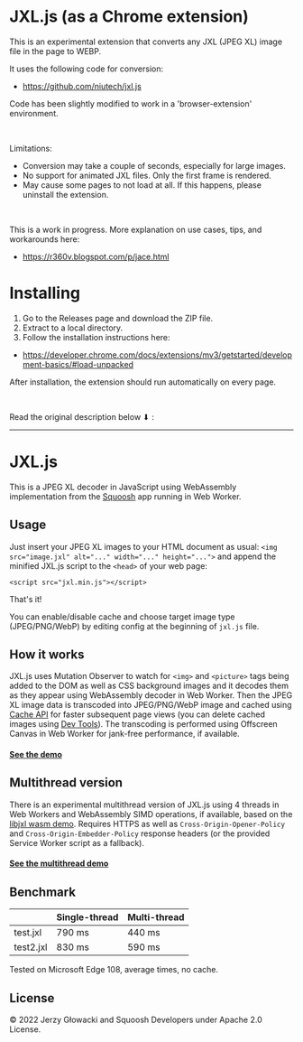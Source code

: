 # JXL.js (as a Chrome extension)

This is an experimental extension that converts any JXL (JPEG XL) image file in the page to WEBP.

It uses the following code for conversion:
* https://github.com/niutech/jxl.js

Code has been slightly modified to work in a 'browser-extension' environment.

<br>

Limitations:
* Conversion may take a couple of seconds, especially for large images.
* No support for animated JXL files. Only the first frame is rendered.
* May cause some pages to not load at all. If this happens, please uninstall the extension.

<br>

This is a work in progress. More explanation on use cases, tips, and workarounds here: 
* https://r360v.blogspot.com/p/jace.html

# Installing

1. Go to the Releases page and download the ZIP file.
1. Extract to a local directory.
1. Follow the installation instructions here:
* https://developer.chrome.com/docs/extensions/mv3/getstarted/development-basics/#load-unpacked

After installation, the extension should run automatically on every page.

<br>

Read the original description below ⬇ :
<hr>

# JXL.js

This is a JPEG XL decoder in JavaScript using WebAssembly implementation from the [Squoosh](https://github.com/GoogleChromeLabs/squoosh) app running in Web Worker.

## Usage

Just insert your JPEG XL images to your HTML document as usual: `<img src="image.jxl" alt="..." width="..." height="...">` and append the minified JXL.js script to the `<head>` of your web page:

`<script src="jxl.min.js"></script>`

That's it!

You can enable/disable cache and choose target image type (JPEG/PNG/WebP) by editing config at the beginning of `jxl.js` file.

## How it works

JXL.js uses Mutation Observer to watch for `<img>` and `<picture>` tags being added to the DOM as well as CSS background images and it decodes them as they appear using WebAssembly decoder in Web Worker. Then the JPEG XL image data is transcoded into JPEG/PNG/WebP image and cached using [Cache API](https://developer.mozilla.org/en-US/docs/Web/API/Cache) for faster subsequent page views (you can delete cached images using [Dev Tools](https://developer.chrome.com/docs/devtools/storage/cache/#deleteresource)). The transcoding is performed using Offscreen Canvas in Web Worker for jank-free performance, if available.

#### [See the demo](https://niutech.github.io/jxl.js/)

## Multithread version

There is an experimental multithread version of JXL.js using 4 threads in Web Workers and WebAssembly SIMD operations, if available, based on the [libjxl wasm demo](https://github.com/libjxl/libjxl/tree/main/tools/wasm_demo). Requires HTTPS as well as `Cross-Origin-Opener-Policy` and `Cross-Origin-Embedder-Policy` response headers (or the provided Service Worker script as a fallback).

#### [See the multithread demo](https://niutech.github.io/jxl.js/multithread/)

## Benchmark

|           | Single-thread | Multi-thread |
|-----------|---------------|--------------|
| test.jxl  | 790 ms        | 440 ms       |
| test2.jxl | 830 ms        | 590 ms       |

Tested on Microsoft Edge 108, average times, no cache.

## License

&copy; 2022 Jerzy Głowacki and Squoosh Developers under Apache 2.0 License.
